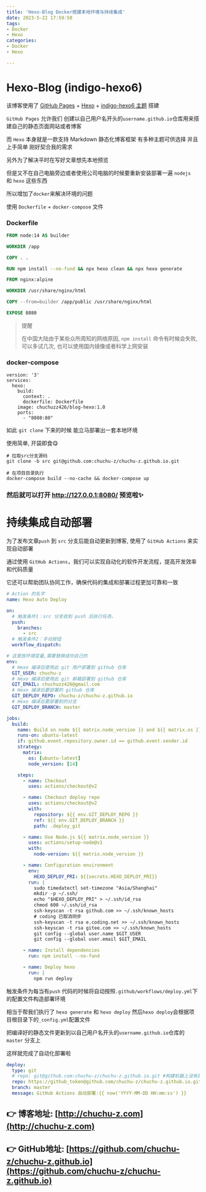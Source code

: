 ```yaml
---
title: 'Hexo-Blog Docker搭建本地环境与持续集成'
date: 2023-5-22 17:59:58
tags: 
- Docker
- Hexo
categories: 
- Docker
- Hexo

---
```




# Hexo-Blog (indigo-hexo6)

该博客使用了 [GitHub Pages](https://docs.github.com/zh/pages/quickstart) +  [Hexo](https://hexo.io/zh-cn/)  + [indigo-hexo6 主题](https://github.com/chuchu-z/hexo-theme-indigo) 搭建

`GitHub Pages` 允许我们 创建以自己用户名开头的`username.github.io`仓库用来搭建自己的静态页面网站或者博客

而 `Hexo` 本身就是一款支持 Markdown 静态化博客框架 有多种主题可供选择 并且上手简单 刚好契合我的需求

<!--more-->

另外为了解决平时在写好文章想先本地预览

但是又不在自己电脑旁边或者使用公司电脑的时候要重新安装部署一遍 `nodejs ` 和 `hexo` 这些东西

所以增加了`docker`来解决环境的问题

使用 `Dockerfile` + `docker-compose` 文件

### Dockerfile

```dockerfile
FROM node:14 AS builder

WORKDIR /app

COPY . .

RUN npm install --no-fund && npx hexo clean && npx hexo generate

FROM nginx:alpine

WORKDIR /usr/share/nginx/html

COPY --from=builder /app/public /usr/share/nginx/html

EXPOSE 8080

```

> 提醒
>
> 在中国大陆由于某些众所周知的网络原因, `npm install` 命令有时候会失败, 可以多试几次, 也可以使用国内镜像或者科学上网安装

### docker-compose

```
version: '3'
services:
  hexo:
    build:
      context: .
      dockerfile: Dockerfile
    image: chuchuzz426/blog-hexo:1.0
    ports:
      - "8080:80"

```



如此 `git clone` 下来的时候 能立马部署出一套本地环境

使用简单, 开袋即食😋

```
# 拉取src分支源码
git clone -b src git@github.com:chuchu-z/chuchu-z.github.io.git

# 在项目目录执行
docker-compose build --no-cache && docker-compose up
```

### 然后就可以打开 http://127.0.0.1:8080/ 预览啦✨



# 持续集成自动部署

为了发布文章`push` 到 `src` 分支后能自动更新到博客, 使用了 `GitHub Actions` 来实现自动部署

通过使用 `GitHub Actions`，我们可以实现自动化的软件开发流程，提高开发效率和代码质量

它还可以帮助团队协同工作，确保代码的集成和部署过程更加可靠和一致

```yml
# Action 的名字
name: Hexo Auto Deploy

on:
  # 触发条件1：src 分支收到 push 后执行任务。
  push:
    branches:
      - src
  # 触发条件2：手动按钮
  workflow_dispatch:

# 这里放环境变量,需要替换成你自己的
env:
  # Hexo 编译后使用此 git 用户部署到 github 仓库
  GIT_USER: chuchu-z
  # Hexo 编译后使用此 git 邮箱部署到 github 仓库
  GIT_EMAIL: chuchuzz426@gmail.com
  # Hexo 编译后要部署的 github 仓库
  GIT_DEPLOY_REPO: chuchu-z/chuchu-z.github.io
  # Hexo 编译后要部署到的分支
  GIT_DEPLOY_BRANCH: master

jobs:
  build:
    name: Build on node ${{ matrix.node_version }} and ${{ matrix.os }}
    runs-on: ubuntu-latest
    if: github.event.repository.owner.id == github.event.sender.id
    strategy:
      matrix:
        os: [ubuntu-latest]
        node_version: [14]

    steps:
      - name: Checkout
        uses: actions/checkout@v2

      - name: Checkout deploy repo
        uses: actions/checkout@v2
        with:
          repository: ${{ env.GIT_DEPLOY_REPO }}
          ref: ${{ env.GIT_DEPLOY_BRANCH }}
          path: .deploy_git

      - name: Use Node.js ${{ matrix.node_version }}
        uses: actions/setup-node@v1
        with:
          node-version: ${{ matrix.node_version }}

      - name: Configuration environment
        env:
          HEXO_DEPLOY_PRI: ${{secrets.HEXO_DEPLOY_PRI}}
        run: |
          sudo timedatectl set-timezone "Asia/Shanghai"
          mkdir -p ~/.ssh/
          echo "$HEXO_DEPLOY_PRI" > ~/.ssh/id_rsa
          chmod 600 ~/.ssh/id_rsa
          ssh-keyscan -t rsa github.com >> ~/.ssh/known_hosts
          # coding 已取消同步
          ssh-keyscan -t rsa e.coding.net >> ~/.ssh/known_hosts
          ssh-keyscan -t rsa gitee.com >> ~/.ssh/known_hosts
          git config --global user.name $GIT_USER
          git config --global user.email $GIT_EMAIL

      - name: Install dependencies
        run: npm install --no-fund

      - name: Deploy hexo
        run: |
          npm run deploy
```

触发条件为每当有`push` 代码的时候将自动按照`.github/workflows/deploy.yml`下的配置文件构造部署环境

相当于帮我们执行了 `hexo generate` 和 `hexo deploy` 然后`hexo deploy`会根据项目根目录下的`_config.yml`配置文件

把编译好的静态文件更新到以自己用户名开头的`username.github.io`仓库的 `master` 分支上

这样就完成了自动化部署啦

```yml
deploy:
  type: git
  # repo: git@github.com:chuchu-z/chuchu-z.github.io.git #构建机器上没有配置 ssh 免密,所以使用https
  repo: https://github_token@github.com/chuchu-z/chuchu-z.github.io.git
  branch: master
  message: GitHub Actions 自动部署:{{ now('YYYY-MM-DD HH:mm:ss') }}

```



## 👉 博客地址: [http://chuchu-z.com](http://chuchu-z.com)

## 👉 GitHub地址: [https://github.com/chuchu-z/chuchu-z.github.io](https://github.com/chuchu-z/chuchu-z.github.io)